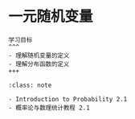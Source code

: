 # 一元随机变量

```{card} 
学习目标
^^^
- 理解随机变量的定义
- 理解分布函数的定义
+++
```


`````{admonition} 教材索引
:class: note

- Introduction to Probability 2.1
- 概率论与数理统计教程 2.1
`````

 
